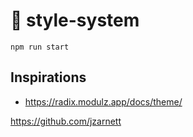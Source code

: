 # 💅 style-system

`npm run start`

## Inspirations

- https://radix.modulz.app/docs/theme/


https://github.com/jzarnett